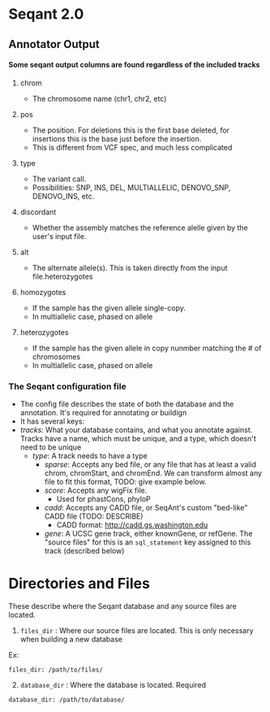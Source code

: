 # Seqant 2.0
## Annotator Output
#### Some seqant output columns are found regardless of the included tracks

1. chrom
    - The chromosome name (chr1, chr2, etc)

2. pos
    - The position. For deletions this is the first base deleted, for insertions this is the base just before the insertion.
    - This is different from VCF spec, and much less complicated

3. type
    - The variant call.
    - Possibilities: SNP, INS, DEL, MULTIALLELIC, DENOVO_SNP, DENOVO_INS, etc.

4. discordant
    - Whether the assembly matches the reference alelle given by the user's input file.

5. alt
    - The alternate allele(s). This is taken directly from the input file.heterozygotes

5. homozygotes
    - If the sample has the given allele single-copy.
    - In multiallelic case, phased on allele

6. heterozygotes
    - If the sample has the given allele in copy nunmber matching the # of chromosomes
    - In multiallelic case, phased on allele

### The Seqant configuration file

- The config file describes the state of both the database and the annotation. It's required for annotating or buildign
- It has several keys:
- *tracks*: What your database contains, and what you annotate against. Tracks have a name, which must be unique, and a type, which doesn't need to be unique
  - *type*: A track needs to have a type
    + *sparse*: Accepts any bed file, or any file that has at least a valid chrom, chromStart, and chromEnd. We can transform almost any file to fit this format, TODO: give example below.
    + *score*: Accepts any wigFix file. 
      + Used for phastCons, phyloP
    + *cadd*: Accepts any CADD file, or SeqAnt's custom "bed-like" CADD file (TODO: DESCRIBE)
      * CADD format: http://cadd.gs.washington.edu
    + *gene*: A UCSC gene track, either knownGene, or refGene. The "source files" for this is an `sql_statement` key assigned to this track (described below)

# Directories and Files
These describe where the Seqant database and any source files are located.

1. `files_dir` : Where our source files are located. This is only necessary when building a new database

Ex:
```
files_dir: /path/to/files/
```

2. `database_dir` : Where the database is located. Required
```
database_dir: /path/to/database/
```
